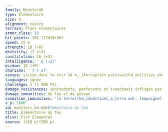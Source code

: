 ```yaml
---
family: MonsterHD
type: Élémentaire
size: G
alignment: neutre
terrain: Plans élémentaires
armor_class: 13
hit_points: 102 (12d10+36)
speed: 15 m
strength: 10 (+0)
dexterity: 17 (+3)
constitution: 16 (+3)
intelligence: ' 6 (-2)'
wisdom: 10 (+0)
charisma: ' 7 (-2)'
senses: vision dans le noir 18 m, [Perception passive](hd_abilities_dexterity_perception_passive.md) 10
languages: ignée
challenge: 5 (1 800 PX)
damage_resistances: contondants, perforants et tranchants infligés par des attaques non-magiques
damage_immunities: de feu et de poison
condition_immunities: '[à terre](hd_conditions_a_terre.md), [empoigné](hd_conditions_empoigne.md), [empoisonné](hd_conditions_empoisonne.md), [épuisé](hd_conditions_fatigue_et_epuisement.md), [inconscient](hd_conditions_inconscient.md), [entravé](hd_conditions_entrave.md), [paralysé](hd_conditions_paralyse.md) et [pétrifié](hd_conditions_petrifie.md)'
x_p: 1800
id: monsters_hd.md#Élémentaire-du-feu
title: Élémentaire du feu
alias: Fire Elemental
source: (CEO p)(SRD p)
---
```


